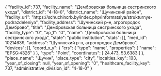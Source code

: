 {
    "facility_id": 737,
    "facility_name": "Дембровская больница сестринского ухода",
    "district_id": "4-18-0",
    "district_name": "Щучинский район",
    "facility_url": "https:\/\/schuchincrb.by\/index.php\/informatsiya\/strukturnye-podrazdeleniya",
    "facility_address": "Щучинский р-н, агрогородок Демброво",
    "title": "Дембровская больница сестринского ухода",
    "facility_type": "0",
    "ap_1": "0",
    "name": "Дембровская больница сестринского ухода",
    "state": "public institution",
    "stats": [],
    "med_id": 10214639,
    "address": "Щучинский р-н, агрогородок Демброво",
    "devices": [],
    "coord_x_y": {
        "crs": {
            "type": "name",
            "properties": {
                "name": "EPSG:4326"
            }
        },
        "type": "Point",
        "coordinates": [
            24.473,
            53.6383
        ]
    },
    "place_name": "Щучин",
    "place_type": "city",
    "localties_key": 103,
    "year_of_closing": null,
    "year_of_opening": "0",
    "healthcare_facility_key": 737,
    "administrative_division_id": "4-18-0"
}